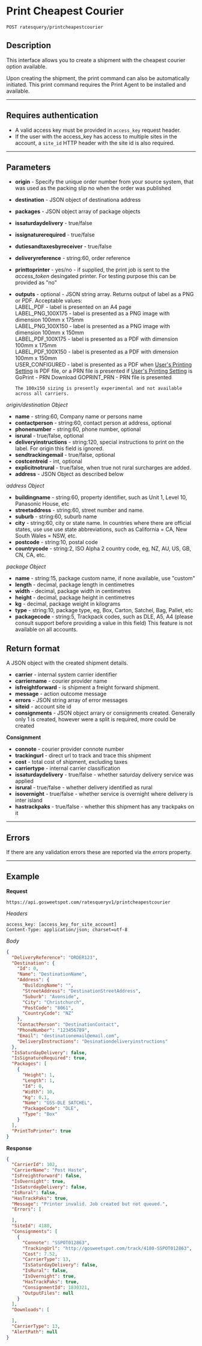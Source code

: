 # Print Cheapest Courier

    POST ratesquery/printcheapestcourier

## Description
This interface allows you to create a shipment with the cheapest courier option available.

Upon creating the shipment, the print command can also be automatically initiated. This print command requires the Print Agent to be installed and available.

***

## Requires authentication
* A valid access key must be provided in `access_key` request header.
* If the user with the access_key has access to multiple sites in the account, a `site_id` HTTP header with the site id is also required.

***

## Parameters
- **origin** - Specify the unique order number from your source system, that was used as the packing slip no when the order was published
- **destination** - JSON object of destinationa address
- **packages** - JSON object array of package objects
- **issaturdaydelivery** - true/false
- **issignaturerequired** - true/false
- **dutiesandtaxesbyreceiver** - true/false
- **deliveryreference** - string:60, order reference
- **printtoprinter** - yes/no - if supplied, the print job is sent to the *access_token* desingated printer. For testing purpose this can be provided as "no"
- **outputs** - optional -  JSON string array. Returns output of label as a PNG or PDF. Acceptable values:  
      LABEL_PDF - label is presented on an A4 page  
      LABEL_PNG_100X175 - label is presented as a PNG image with dimension 100mm x 175mm  
      LABEL_PNG_100X150 - label is presented as a PNG image with dimension 100mm x 150mm  
      LABEL_PDF_100X175 - label is presented as a PDF with dimension 100mm x 175mm  
      LABEL_PDF_100X150 - label is presented as a PDF with dimension 100mm x 150mm  
      USER_CONFIGURED - label is presented as a PDF when [User's Printing Setting](https://ship.gosweetspot.com/settings) is PDF file, or a PRN file is presented if [User's Printing Setting](https://ship.gosweetspot.com/settings) is GoPrint - PRN Download
      GOPRINT_PRN - PRN file is presented

      The 100x150 sizing is presently experimental and not available across all carriers.  

*origin/destination Object*
- **name** - string:60, Company name or persons name
- **contactperson** - string:60, contact person at address, optional
- **phonenumber** - string:60, phone number, optional
- **isrural** - true/false, optional
- **deliveryinstructions** - string:120, special instructions to print on the label. For origin this field is ignored.
- **sendtrackingemail** - true/false, optional
- **costcentreid** - int, optional
- **explicitnotrural** - true/false, when true not rural surcharges are added.
- **address** - JSON Object as described below

*address Object*
- **buildingname** - string:60, property identifier, such as Unit 1, Level 10, Panasonic House, etc
- **streetaddress** - string:60, street number and name.
- **suburb** - string:60, suburb name
- **city** - string:60, city or state name. In countries where there are official states, use use use state abbreviations, such as California = CA, New South Wales = NSW, etc.
- **postcode** - string:10, postal code
- **countrycode** - string:2, ISO Alpha 2 country code, eg, NZ, AU, US, GB, CN, CA, etc.

*package Object*
- **name** - string:15, package custom name, if none available, use "custom"
- **length** - decimal, package length in centimetres
- **width** - decimal, package width in centimetres
- **height** - decimal, package height  in centimetres
- **kg** - decimal, package weight in kilograms
- **type** - string:10, package type, eg, Box, Carton, Satchel, Bag, Pallet, etc
- **packagecode** - string:5, Trackpack codes, such as DLE, A5, A4 (please consult support before providing a value in this field) This feature is not available on all accounts.


## Return format
A JSON object with the created shipment details.

- **carrier** - internal system carrier identifier
- **carriername** - courier provider name
- **isfreightforward** - is shipment a freight forward shipment.
- **message** - action outcome message
- **errors** - JSON string array of error messages
- **siteid** -  account site id
- **consignments** - JSON object arrary or consignments created. Generally only 1 is created, however were a split is required, more could be created

**Consignment**
- **connote** - courier provider connote number
- **trackingurl** - direct url to track and trace this shipment
- **cost** - total cost of shipment, excluding taxes
- **carriertype** - internal carrier classification
- **issaturdaydelivery** - true/false - whether saturday delivery service was applied
- **isrural** - true/false - whether delivery identified as rural
- **isovernight** - true/false - whether service is overnight where delivery is inter island
- **hastrackpaks** - true/false - whether this shipment has any trackpaks on it

***

## Errors
If there are any validation errors these are reported via the *errors* property.

***

## Example
**Request**

    https://api.gosweetspot.com/ratesqueryv1/printcheapestcourier

*Headers*

    access_key: [access_key_for_site_account]
    Content-Type: application/json; charset=utf-8



*Body*
``` json
{
  "DeliveryReference": "ORDER123",
  "Destination": {
    "Id": 0,
    "Name": "DestinationName",
    "Address": {
      "BuildingName": "",
      "StreetAddress": "DestinationStreetAddress",
      "Suburb": "Avonside",
      "City": "Christchurch",
      "PostCode": "8061",
      "CountryCode": "NZ"
    },
    "ContactPerson": "DestinationContact",
    "PhoneNumber": "123456789",
    "Email": "destinationemail@email.com",
    "DeliveryInstructions": "Desinationdeliveryinstructions"
  },
  "IsSaturdayDelivery": false,
  "IsSignatureRequired": true,
  "Packages": [
    {
      "Height": 1,
      "Length": 1,
      "Id": 0,
      "Width": 10,
      "Kg": 0.1,
      "Name": "GSS-DLE SATCHEL",
      "PackageCode": "DLE",
      "Type": "Box"
    }
  ],
  "PrintToPrinter": true
}
```


**Response**
``` json
{
  "CarrierId": 102,
  "CarrierName": "Post Haste",
  "IsFreightForward": false,
  "IsOvernight": true,
  "IsSaturdayDelivery": false,
  "IsRural": false,
  "HasTrackPaks": true,
  "Message": "Printer invalid. Job created but not queued.",
  "Errors": [

  ],
  "SiteId": 4180,
  "Consignments": [
    {
      "Connote": "SSPOT012863",
      "TrackingUrl": "http://gosweetspot.com/track/4180-SSPOT012863",
      "Cost": 7.52,
      "CarrierType": 13,
      "IsSaturdayDelivery": false,
      "IsRural": false,
      "IsOvernight": true,
      "HasTrackPaks": true,
      "ConsignmentId": 1830321,
      "OutputFiles": null
    }
  ],
  "Downloads": [

  ],
  "CarrierType": 13,
  "AlertPath": null
}
```

